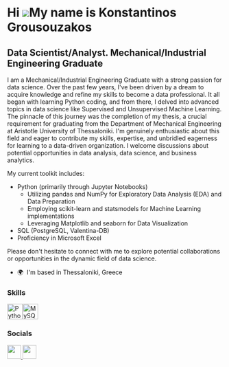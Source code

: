 Hi ![](https://user-images.githubusercontent.com/18350557/176309783-0785949b-9127-417c-8b55-ab5a4333674e.gif)My name is Konstantinos Grousouzakos
=================================================================================================================================================

Data Scientist/Analyst. Mechanical/Industrial Engineering Graduate
-----------------------------------------------------------------

I am a Mechanical/Industrial Engineering Graduate with a strong passion for data science. Over the past few years, I've been driven by a dream to acquire knowledge and refine my skills to become a data professional. It all began with learning Python coding, and from there, I delved into advanced topics in data science like Supervised and Unsupervised Machine Learning. The pinnacle of this journey was the completion of my thesis, a crucial requirement for graduating from the Department of Mechanical Engineering at Aristotle University of Thessaloniki. I'm genuinely enthusiastic about this field and eager to contribute my skills, expertise, and unbridled eagerness for learning to a data-driven organization. I welcome discussions about potential opportunities in data analysis, data science, and business analytics. 

My current toolkit includes: 
- Python (primarily through Jupyter Notebooks)
  - Utilizing pandas and NumPy for Exploratory Data Analysis (EDA) and Data Preparation
  - Employing scikit-learn and statsmodels for Machine Learning implementations
  - Leveraging Matplotlib and seaborn for Data Visualization
- SQL (PostgreSQL, Valentina-DB)
- Proficiency in Microsoft Excel

Please don't hesitate to connect with me to explore potential collaborations or opportunities in the dynamic field of data science.

* 🌍  I'm based in Thessaloniki, Greece

### Skills


<p align="left">
<a href="https://www.python.org/" target="_blank" rel="noreferrer"><img src="https://raw.githubusercontent.com/danielcranney/readme-generator/main/public/icons/skills/python-colored.svg" width="36" height="36" alt="Python" /></a><a href="https://www.mysql.com/" target="_blank" rel="noreferrer"><img src="https://raw.githubusercontent.com/danielcranney/readme-generator/main/public/icons/skills/mysql-colored.svg" width="36" height="36" alt="MySQL" /></a>
</p>


### Socials

<p align="left"> <a href="https://www.github.com/Konstantinos-Grousouzakos" target="_blank" rel="noreferrer"> <picture> <source media="(prefers-color-scheme: dark)" srcset="https://raw.githubusercontent.com/danielcranney/readme-generator/main/public/icons/socials/github-dark.svg" /> <source media="(prefers-color-scheme: light)" srcset="https://raw.githubusercontent.com/danielcranney/readme-generator/main/public/icons/socials/github.svg" /> <img src="https://raw.githubusercontent.com/danielcranney/readme-generator/main/public/icons/socials/github.svg" width="32" height="32" /> </picture> </a> <a href="https://www.linkedin.com/in/konstantinos-grousouzakos-data-scientist/" target="_blank" rel="noreferrer"> <picture> <source media="(prefers-color-scheme: dark)" srcset="https://raw.githubusercontent.com/danielcranney/readme-generator/main/public/icons/socials/linkedin-dark.svg" /> <source media="(prefers-color-scheme: light)" srcset="https://raw.githubusercontent.com/danielcranney/readme-generator/main/public/icons/socials/linkedin.svg" /> <img src="https://raw.githubusercontent.com/danielcranney/readme-generator/main/public/icons/socials/linkedin.svg" width="32" height="32" /> </picture> </a></p>
